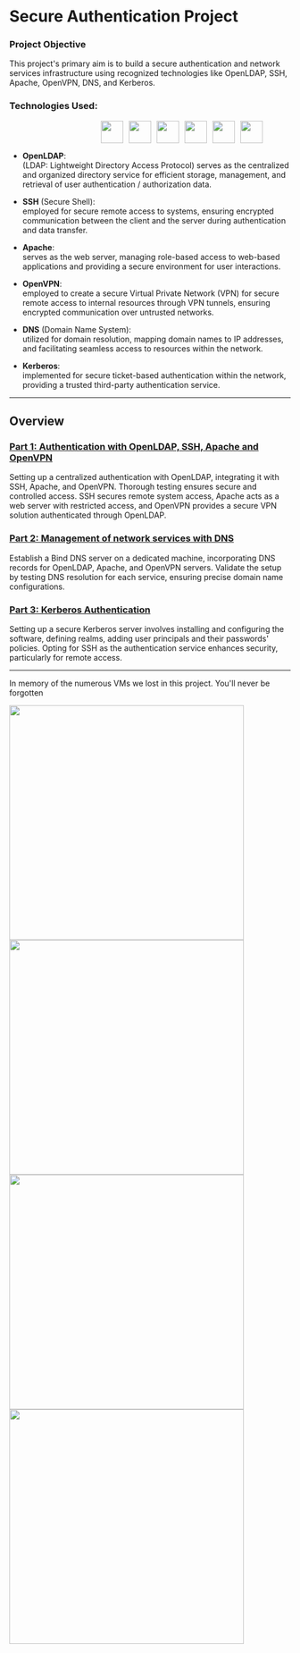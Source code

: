 # Secure Authentication Project
### Project Objective
This project's primary aim is to build a secure authentication and network services infrastructure using recognized technologies like OpenLDAP, SSH, Apache, OpenVPN, DNS, and Kerberos.

### Technologies Used:  
<div style="display: flex; justify-content: right; align-items: center;margin-right:50px;">
    <img src="https://www.axonius.com/hubfs/Adapter%20Logos/OpenLDAP%20Logo.png" height="40" width="40" style="margin-right: 10px;" />
    <img src="https://cdn-icons-png.flaticon.com/512/5136/5136897.png" height="40" width="40" style="margin-right: 10px;" />
    <img src="https://britewire.com/wp-content/uploads/apache-http-server-300x300.jpg" height="40" width="40" style="margin-right: 10px;" />
    <img src="https://usermanual.vtenext.com/uploads/images/gallery/2023-03/openvpn-logo.jpg" height="40" width="40" style="margin-right: 10px;" />
    <img src="https://encrypted-tbn0.gstatic.com/images?q=tbn:ANd9GcTSIsU-44la2KmoDhrT7gUCh2r2dsPVRx_BaQ&usqp=CAU" height="40" width="40" style="margin-right: 10px;" />
    <img src="https://encrypted-tbn0.gstatic.com/images?q=tbn:ANd9GcQUgsK-4bNt8VqwyLZTlJvD6dkQkyP67ElV7Dg8KW0DrjDfX3ZpDGouBMPakWXXUWW0KCg&usqp=CAU" height="40" width="40" />
</div>



- **OpenLDAP**:  
  (LDAP: Lightweight Directory Access Protocol) serves as the centralized and organized directory service for efficient storage, management, and retrieval of user authentication / authorization data.
  
- **SSH** (Secure Shell):  
    employed for secure remote access to systems, ensuring encrypted communication between the client and the server during authentication and data transfer.
  
- **Apache**:  
  serves as the web server, managing role-based access to web-based applications and providing a secure environment for user interactions.
   
- **OpenVPN**:  
  employed to create a secure Virtual Private Network (VPN) for secure remote access to internal resources through VPN tunnels, ensuring encrypted communication over untrusted networks.
  
- **DNS** (Domain Name System):  
  utilized for domain resolution, mapping domain names to IP addresses, and facilitating seamless access to resources within the network.
  
- **Kerberos**:  
  implemented for secure ticket-based authentication within the network, providing a trusted third-party authentication service.
 ___

## Overview

### [Part 1: Authentication with OpenLDAP, SSH, Apache and OpenVPN](./part1/part1.md)  

Setting up a centralized authentication with OpenLDAP, integrating it with SSH, Apache, and OpenVPN.
Thorough testing ensures secure and controlled access. SSH secures remote system access, Apache acts as a web server with restricted access, and OpenVPN provides a secure VPN solution authenticated through OpenLDAP.

### [Part 2: Management of network services with DNS](./part2/dns.md)  

Establish a Bind DNS server on a dedicated machine, incorporating DNS records for OpenLDAP, Apache, and OpenVPN servers.
Validate the setup by testing DNS resolution for each service, ensuring precise domain name configurations.

### [Part 3: Kerberos Authentication](./part3/kerberos.md)  
Setting up a secure Kerberos server involves installing and configuring the software, defining realms, adding user principals and  their passwords' policies.
Opting for SSH as the authentication service enhances security, particularly for remote access. 

---

In memory of the numerous VMs we lost in this project. You'll never be forgotten [](https://www.reddit.com/media?url=https%3A%2F%2Fpreview.redd.it%2Ffull-version-of-the-apple-saluting-salute-emoji-v0-qs9r4sv6abxa1.png%3Fwidth%3D168%26format%3Dpng%26auto%3Dwebp%26s%3D2abce4e68d1a87f5dd98d63d35317b28f0c5fe4b)

<img src="https://drive.google.com/uc?id=1RG881fH8Qwcxha_O5BjhKb_QWaY3LDGF" width="420"/> <img src="https://tech.paayi.com/uploads/media/Sudo-not-found.png" width="420"/> 
<img src="https://drive.google.com/uc?id=1l5G7kHRFwODONUxWZ6mAkskc15sA_b0_" width="420"/> <img src="https://i.kym-cdn.com/photos/images/original/000/569/487/ebb.jpg" width="420"/> 

